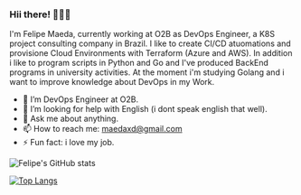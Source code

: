 ### Hii there! 👋👋👋

I'm Felipe Maeda, currently working at O2B as DevOps Engineer, a K8S project consulting company in Brazil. I like to create CI/CD atuomations and provisione Cloud Environments with Terraform (Azure and AWS). In addition i like to program scripts in Python and Go and I've produced BackEnd programs in university activities. At the moment i'm studying Golang and i want to improve knowledge about DevOps in my Work.

<!--
**FelipeMaeda/felipemaeda** is a ✨ _special_ ✨ repository because its `README.md` (this file) appears on your GitHub profile.

Here are some ideas to get you started:

- 🔭 I’m currently working on ...
- 🌱 I’m currently learning ...
- 👯 I’m looking to collaborate on ...
- 🤔 I’m looking for help with ...
- 💬 Ask me about ...
- 📫 How to reach me: ...
- 😄 Pronouns: ...
- ⚡ Fun fact: ...
-->

- 🔭 I’m DevOps Engineer at O2B.
- 🤔 I’m looking for help with English (i dont speak english that well).
- 💬 Ask me about anything.
- 📫 How to reach me: maedaxd@gmail.com
- ⚡ Fun fact: i love my job.

![Felipe's GitHub stats](https://github-readme-stats.vercel.app/api?username=felipemaeda&show_icons=true&theme=jolly)

[![Top Langs](https://github-readme-stats.vercel.app/api/top-langs/?username=felipemaeda&layout=compact&theme=jolly)](https://github.com/FelipeMaeda/github-readme-stats)
